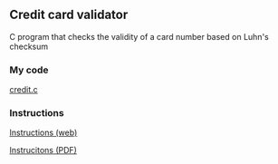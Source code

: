 ## Credit card validator
C program that checks the validity of a card number based on Luhn's checksum

### My code
[credit.c](/c/credit/credit.c)

### Instructions
[Instructions (web)](https://cs50.harvard.edu/x/2021/psets/1/credit/)

[Instrucitons (PDF)](/c/credit/instructions.pdf)

